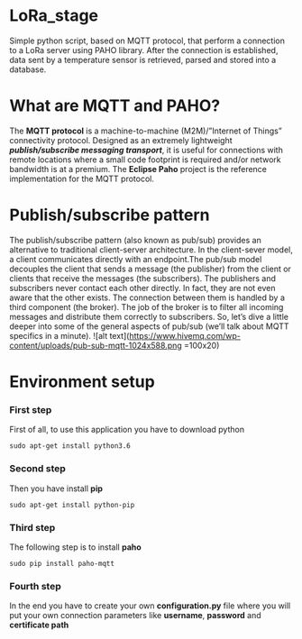 # LoRa_stage
Simple python script, based on MQTT protocol, that perform a connection to a LoRa server using PAHO library. After the connection is established, data sent by a temperature sensor is retrieved, parsed and stored into a database.

# What are MQTT and PAHO?
The **MQTT protocol** is a machine-to-machine (M2M)/”Internet of Things” connectivity protocol. Designed as an extremely lightweight _**publish/subscribe messaging transport**_, it is useful for connections with remote locations where a small code footprint is required and/or network bandwidth is at a premium. The **Eclipse Paho** project is the reference implementation for the MQTT protocol.

# Publish/subscribe pattern
The publish/subscribe pattern (also known as pub/sub) provides an alternative to traditional client-server architecture. In the client-sever model, a client communicates directly with an endpoint.The pub/sub model decouples the client that sends a message (the publisher) from the client or clients that receive the messages (the subscribers). The publishers and subscribers never contact each other directly. In fact, they are not even aware that the other exists. The connection between them is handled by a third component (the broker). The job of the broker is to filter all incoming messages and distribute them correctly to subscribers. So, let’s dive a little deeper into some of the general aspects of pub/sub (we’ll talk about MQTT specifics in a minute).
![alt text](https://www.hivemq.com/wp-content/uploads/pub-sub-mqtt-1024x588.png =100x20)

# Environment setup
### First step
First of all, to use this application you have to download python 
```
sudo apt-get install python3.6
```
### Second step
Then you have install **pip**
```
sudo apt-get install python-pip
```
### Third step
The following step is to install **paho**
```
sudo pip install paho-mqtt
```
### Fourth step 
In the end you have to create your own **configuration.py** file where you will put your own connection parameters like **username**, **password** and **certificate path**
